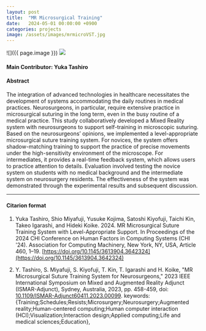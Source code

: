 ```yaml
---
layout: post
title:  "MR Microsurgical Training"
date:   2024-05-01 00:00:00 +0900
categories: projects
image: /assets/images/mrmicroVST.jpg
---
```


![]({{ page.image }})
![](/assets/images/mrmicroVST.jpg)

#### Main Contributor: Yuka Tashiro

#### Abstract
The integration of advanced technologies in healthcare necessitates the development of systems accommodating the daily routines in medical practices. Neurosurgeons, in particular, require extensive practice in microsurgical suturing in the long term, even in the busy routine of a medical practice. This study collaboratively developed a Mixed Reality system with neurosurgeons to support self-training in microscopic suturing. Based on the neurosurgeons’ opinions, we implemented a level-appropriate microsurgical suture training system. For novices, the system offers shadow-matching training to support the practice of precise movements under the high-sensitivity environment of the microscope. For intermediates, it provides a real-time feedback system, which allows users to practice attention to details. Evaluation involved testing the novice system on students with no medical background and the intermediate system on neurosurgery residents. The effectiveness of the system was demonstrated through the experimental results and subsequent discussion.

***

#### Citarion format
1. Yuka Tashiro, Shio Miyafuji, Yusuke Kojima, Satoshi Kiyofuji, Taichi Kin, Takeo Igarashi, and Hideki Koike. 2024. MR Microsurgical Suture Training System with Level-Appropriate Support. In Proceedings of the 2024 CHI Conference on Human Factors in Computing Systems (CHI '24). Association for Computing Machinery, New York, NY, USA, Article 460, 1–19. [https://doi.org/10.1145/3613904.3642324](https://doi.org/10.1145/3613904.3642324)

2. Y. Tashiro, S. Miyafuji, S. Kiyofuji, T. Kin, T. Igarashi and H. Koike, "MR Microsurgical Suture Training System for Neurosurgeons," 2023 IEEE International Symposium on Mixed and Augmented Reality Adjunct (ISMAR-Adjunct), Sydney, Australia, 2023, pp. 458-459, doi: [10.1109/ISMAR-Adjunct60411.2023.00099](10.1109/ISMAR-Adjunct60411.2023.00099). keywords: {Training;Schedules;Resists;Microsurgery;Neurosurgery;Augmented reality;Human-centered computing;Human computer interaction (HCI);Visualization;Interaction design;Applied computing;Life and medical sciences;Education},
